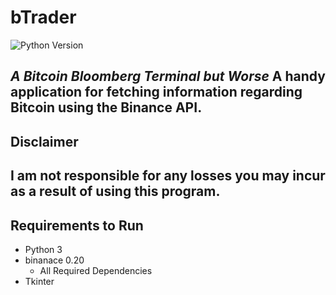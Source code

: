 # bTrader
![Python Version](https://img.shields.io/static/v1?label=Python&message=3.9.1&color=informational)


*A Bitcoin Bloomberg Terminal but Worse*
A handy application for fetching information regarding Bitcoin using the Binance API.
----------------------------------------------------------------------------------
## Disclaimer


**I am not responsible for any losses you may incur as a result of using this program.**
----------------------------------------------------------------------------------
## Requirements to Run
- Python 3
- binanace 0.20
  - All Required Dependencies
- Tkinter

